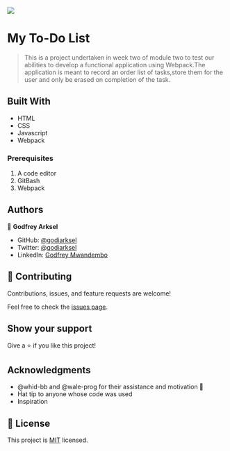 ![](https://img.shields.io/badge/Microverse-blueviolet)

# My To-Do List

> This is a project undertaken in week two of module two to test our abilities to develop a functional application using Webpack.The application is meant to record an order list of tasks,store them for the user and only be erased on completion of the task.


## Built With

- HTML
- CSS
- Javascript
- Webpack


### Prerequisites
1. A code editor
2. GitBash
3. Webpack

## Authors

👤 **Godfrey Arksel**

- GitHub: [@godiarksel](https://github.com/godiarksel)
- Twitter: [@godiarksel](https://twitter.com/godiarksel)
- LinkedIn: [Godfrey Mwandembo](https://linkedin.com/in/godfrey-mwandembo-045667127/)

## 🤝 Contributing

Contributions, issues, and feature requests are welcome!

Feel free to check the [issues page](https://github.com/godiarksel/my-todolist/issues).

## Show your support

Give a ⭐️ if you like this project!

## Acknowledgments

- @whid-bb and @wale-prog for their assistance and motivation 🥇 
- Hat tip to anyone whose code was used
- Inspiration

## 📝 License

This project is [MIT](./MIT.md) licensed.
